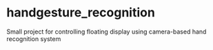 # handgesture_recognition
Small project for controlling floating display using camera-based hand recognition system
